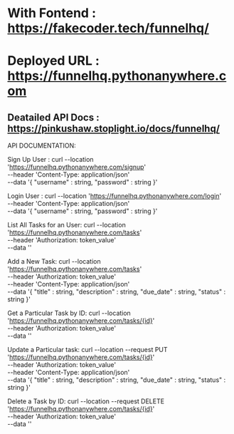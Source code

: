 # With Fontend : https://fakecoder.tech/funnelhq/
# Deployed URL : https://funnelhq.pythonanywhere.com

## Deatailed API Docs : https://pinkushaw.stoplight.io/docs/funnelhq/


API DOCUMENTATION:

Sign Up User :
curl --location 'https://funnelhq.pythonanywhere.com/signup' \
--header 'Content-Type: application/json' \
--data '{
    "username" : string,
    "password" : string
}'

Login User :
curl --location 'https://funnelhq.pythonanywhere.com/login' \
--header 'Content-Type: application/json' \
--data '{
    "username" : string,
    "password" : string
}'

List All Tasks for an User:
curl --location 'https://funnelhq.pythonanywhere.com/tasks' \
--header 'Authorization: token_value' \
--data ''

Add a New Task:
curl --location 'https://funnelhq.pythonanywhere.com/tasks' \
--header 'Authorization: token_value' \
--header 'Content-Type: application/json' \
--data '{
    "title" : string,
    "description" : string,
    "due_date" : string,
    "status" : string
}'

Get a Particular Task by ID:
curl --location 'https://funnelhq.pythonanywhere.com/tasks/{id}' \
--header 'Authorization: token_value' \
--data ''

Update a Particular task:
curl --location --request PUT 'https://funnelhq.pythonanywhere.com/tasks/{id}' \
--header 'Authorization: token_value' \
--header 'Content-Type: application/json' \
--data '{
    "title" : string,
    "description" : string,
    "due_date" : string,
    "status" : string
}'

Delete a Task by ID:
curl --location --request DELETE 'https://funnelhq.pythonanywhere.com/tasks/{id}' \
--header 'Authorization: token_value' \
--data ''